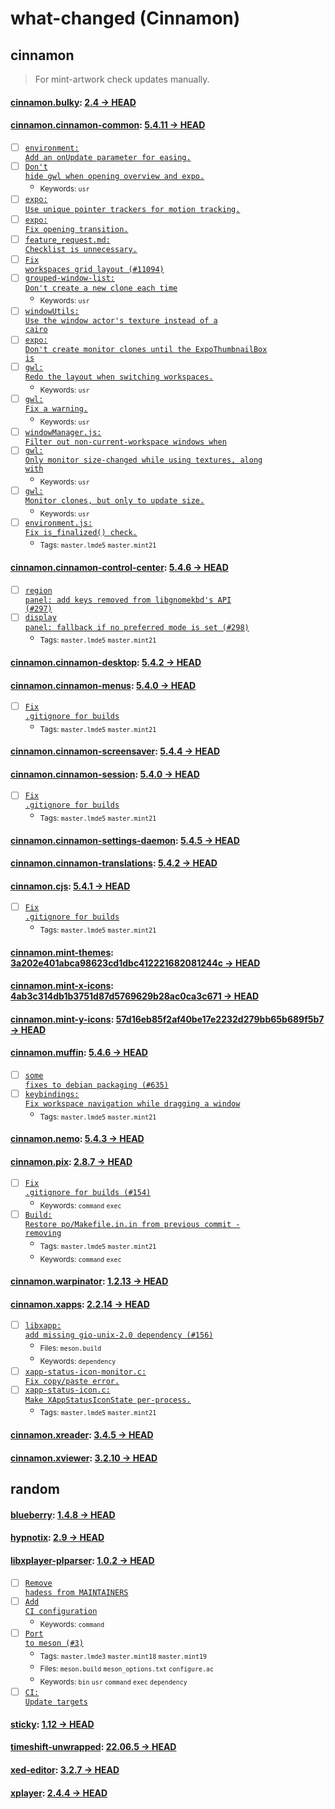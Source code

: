 # what-changed (Cinnamon)
## cinnamon
> For mint-artwork check updates manually.

#### [cinnamon.bulky](https://github.com/linuxmint/bulky): [2.4 → HEAD](https://github.com/linuxmint/bulky/compare/2.4...HEAD)


#### [cinnamon.cinnamon-common](https://github.com/linuxmint/cinnamon): [5.4.11 → HEAD](https://github.com/linuxmint/cinnamon/compare/5.4.11...HEAD)

- [ ] [<code>environment: Add an onUpdate parameter for easing.</code>](https://github.com/linuxmint/cinnamon/commit/f354e6f671de4776973375d35c1d6573e0ee6925)
- [ ] [<code>Don't hide gwl when opening overview and expo.</code>](https://github.com/linuxmint/cinnamon/commit/a34e71d227aca19412701bd02c36c9f1b8bbd480)
  - <sub>Keywords: <code>usr</code></sub>
- [ ] [<code>expo: Use unique pointer trackers for motion tracking.</code>](https://github.com/linuxmint/cinnamon/commit/058deafc84d25e4736dc881e95f4de057c1d0157)
- [ ] [<code>expo: Fix opening transition.</code>](https://github.com/linuxmint/cinnamon/commit/ef74d195d12e969ca57dde48f77bb5328ff4948c)
- [ ] [<code>feature_request.md: Checklist is unnecessary.</code>](https://github.com/linuxmint/cinnamon/commit/40fac546661a7cab552d41052644152aaa92d43c)
- [ ] [<code>Fix workspaces grid layout (#11094)</code>](https://github.com/linuxmint/cinnamon/commit/828665b59bca3faf1152041a5465fed0f86ccc4c)
- [ ] [<code>grouped-window-list: Don't create a new clone each time</code>](https://github.com/linuxmint/cinnamon/commit/de39163f21ef74383c8aea7697e842a2961f6592)
  - <sub>Keywords: <code>usr</code></sub>
- [ ] [<code>windowUtils: Use the window actor's texture instead of a cairo</code>](https://github.com/linuxmint/cinnamon/commit/952f7815af737f658e9b32e9ff4bd267c3048fda)
- [ ] [<code>expo: Don't create monitor clones until the ExpoThumbnailBox is</code>](https://github.com/linuxmint/cinnamon/commit/a99133cbeae3f517e346688f28bd6b4ccd3ca0bb)
- [ ] [<code>gwl: Redo the layout when switching workspaces.</code>](https://github.com/linuxmint/cinnamon/commit/01faeaa0103cbd3286b0ac6cc37198fe55a0ac5f)
  - <sub>Keywords: <code>usr</code></sub>
- [ ] [<code>gwl: Fix a warning.</code>](https://github.com/linuxmint/cinnamon/commit/6d8a3c900a4f13bd5787becc6d4e5bb0074b178e)
  - <sub>Keywords: <code>usr</code></sub>
- [ ] [<code>windowManager.js: Filter out non-current-workspace windows when</code>](https://github.com/linuxmint/cinnamon/commit/f800711e14c307d91b6cf59e53228b59651489dc)
- [ ] [<code>gwl: Only monitor size-changed while using textures, along with</code>](https://github.com/linuxmint/cinnamon/commit/f7516fed151167924872edee31a64a503901ef19)
  - <sub>Keywords: <code>usr</code></sub>
- [ ] [<code>gwl: Monitor clones, but only to update size.</code>](https://github.com/linuxmint/cinnamon/commit/a4d5c3071b4655e9425f3b39c076b06a25212106)
  - <sub>Keywords: <code>usr</code></sub>
- [ ] [<code>environment.js: Fix is_finalized() check.</code>](https://github.com/linuxmint/cinnamon/commit/c7110ea25b03226eb974cb24d5b390e7ce61cdec)
  - <sub>Tags: <code>master.lmde5</code> <code>master.mint21</code></sub>

#### [cinnamon.cinnamon-control-center](https://github.com/linuxmint/cinnamon-control-center): [5.4.6 → HEAD](https://github.com/linuxmint/cinnamon-control-center/compare/5.4.6...HEAD)

- [ ] [<code>region panel: add keys removed from libgnomekbd's API (#297)</code>](https://github.com/linuxmint/cinnamon-control-center/commit/8cb73375e66b93da18f7bde728d4a832c07aada4)
- [ ] [<code>display panel: fallback if no preferred mode is set (#298)</code>](https://github.com/linuxmint/cinnamon-control-center/commit/216a759231709d7d23e074a76a3b8ff446efb6d3)
  - <sub>Tags: <code>master.lmde5</code> <code>master.mint21</code></sub>

#### [cinnamon.cinnamon-desktop](https://github.com/linuxmint/cinnamon-desktop): [5.4.2 → HEAD](https://github.com/linuxmint/cinnamon-desktop/compare/5.4.2...HEAD)


#### [cinnamon.cinnamon-menus](https://github.com/linuxmint/cinnamon-menus): [5.4.0 → HEAD](https://github.com/linuxmint/cinnamon-menus/compare/5.4.0...HEAD)

- [ ] [<code>Fix .gitignore for builds</code>](https://github.com/linuxmint/cinnamon-menus/commit/f9d9a90597896db10592ac67b3a6c8a7b15bc789)
  - <sub>Tags: <code>master.lmde5</code> <code>master.mint21</code></sub>

#### [cinnamon.cinnamon-screensaver](https://github.com/linuxmint/cinnamon-screensaver): [5.4.4 → HEAD](https://github.com/linuxmint/cinnamon-screensaver/compare/5.4.4...HEAD)


#### [cinnamon.cinnamon-session](https://github.com/linuxmint/cinnamon-session): [5.4.0 → HEAD](https://github.com/linuxmint/cinnamon-session/compare/5.4.0...HEAD)

- [ ] [<code>Fix .gitignore for builds</code>](https://github.com/linuxmint/cinnamon-session/commit/29fd37f6d8f94763c13b4f76cd91f047fbccbf81)
  - <sub>Tags: <code>master.lmde5</code> <code>master.mint21</code></sub>

#### [cinnamon.cinnamon-settings-daemon](https://github.com/linuxmint/cinnamon-settings-daemon): [5.4.5 → HEAD](https://github.com/linuxmint/cinnamon-settings-daemon/compare/5.4.5...HEAD)


#### [cinnamon.cinnamon-translations](https://github.com/linuxmint/cinnamon-translations): [5.4.2 → HEAD](https://github.com/linuxmint/cinnamon-translations/compare/5.4.2...HEAD)


#### [cinnamon.cjs](https://github.com/linuxmint/cjs): [5.4.1 → HEAD](https://github.com/linuxmint/cjs/compare/5.4.1...HEAD)

- [ ] [<code>Fix .gitignore for builds</code>](https://github.com/linuxmint/cjs/commit/ec0a18fb4455e833300c55608edf25f48fcc82b9)
  - <sub>Tags: <code>master.lmde5</code> <code>master.mint21</code></sub>

#### [cinnamon.mint-themes](https://github.com/linuxmint/mint-themes): [3a202e401abca98623cd1dbc412221682081244c → HEAD](https://github.com/linuxmint/mint-themes/compare/3a202e401abca98623cd1dbc412221682081244c...HEAD)


#### [cinnamon.mint-x-icons](https://github.com/linuxmint/mint-x-icons): [4ab3c314db1b3751d87d5769629b28ac0ca3c671 → HEAD](https://github.com/linuxmint/mint-x-icons/compare/4ab3c314db1b3751d87d5769629b28ac0ca3c671...HEAD)


#### [cinnamon.mint-y-icons](https://github.com/linuxmint/mint-y-icons): [57d16eb85f2af40be17e2232d279bb65b689f5b7 → HEAD](https://github.com/linuxmint/mint-y-icons/compare/57d16eb85f2af40be17e2232d279bb65b689f5b7...HEAD)


#### [cinnamon.muffin](https://github.com/linuxmint/muffin): [5.4.6 → HEAD](https://github.com/linuxmint/muffin/compare/5.4.6...HEAD)

- [ ] [<code>some fixes to debian packaging (#635)</code>](https://github.com/linuxmint/muffin/commit/6821ae37cb13e077fe08692be4767df694aa362b)
- [ ] [<code>keybindings: Fix workspace navigation while dragging a window</code>](https://github.com/linuxmint/muffin/commit/df41516f39b3c2410026c9bffa1d9d49cb589692)
  - <sub>Tags: <code>master.lmde5</code> <code>master.mint21</code></sub>

#### [cinnamon.nemo](https://github.com/linuxmint/nemo): [5.4.3 → HEAD](https://github.com/linuxmint/nemo/compare/5.4.3...HEAD)


#### [cinnamon.pix](https://github.com/linuxmint/pix): [2.8.7 → HEAD](https://github.com/linuxmint/pix/compare/2.8.7...HEAD)

- [ ] [<code>Fix .gitignore for builds (#154)</code>](https://github.com/linuxmint/pix/commit/a3ad8d8ea92bb577b5373798bc6f5f5d567e002e)
  - <sub>Keywords: <code>command</code> <code>exec</code></sub>
- [ ] [<code>Build: Restore po/Makefile.in.in from previous commit - removing</code>](https://github.com/linuxmint/pix/commit/73f592ec6178b4d6e97886de4b3c34a0d46e9c58)
  - <sub>Tags: <code>master.lmde5</code> <code>master.mint21</code></sub>
  - <sub>Keywords: <code>command</code> <code>exec</code></sub>

#### [cinnamon.warpinator](https://github.com/linuxmint/warpinator): [1.2.13 → HEAD](https://github.com/linuxmint/warpinator/compare/1.2.13...HEAD)


#### [cinnamon.xapps](https://github.com/linuxmint/xapp): [2.2.14 → HEAD](https://github.com/linuxmint/xapp/compare/2.2.14...HEAD)

- [ ] [<code>libxapp: add missing gio-unix-2.0 dependency (#156)</code>](https://github.com/linuxmint/xapp/commit/052081f75d1c1212aeb6a913772723c81607bcb3)
  - <sub>Files: <code>meson.build</code></sub>
  - <sub>Keywords: <code>dependency</code></sub>
- [ ] [<code>xapp-status-icon-monitor.c: Fix copy/paste error.</code>](https://github.com/linuxmint/xapp/commit/69ca4f166c49de909b4726974ea1cc22674d3484)
- [ ] [<code>xapp-status-icon.c: Make XAppStatusIconState per-process.</code>](https://github.com/linuxmint/xapp/commit/33a0f45ead5c4f1d9ee27e8414fe0617d8b25536)
  - <sub>Tags: <code>master.lmde5</code> <code>master.mint21</code></sub>

#### [cinnamon.xreader](https://github.com/linuxmint/xreader): [3.4.5 → HEAD](https://github.com/linuxmint/xreader/compare/3.4.5...HEAD)


#### [cinnamon.xviewer](https://github.com/linuxmint/xviewer): [3.2.10 → HEAD](https://github.com/linuxmint/xviewer/compare/3.2.10...HEAD)

## random

#### [blueberry](https://github.com/linuxmint/blueberry): [1.4.8 → HEAD](https://github.com/linuxmint/blueberry/compare/1.4.8...HEAD)


#### [hypnotix](https://github.com/linuxmint/hypnotix): [2.9 → HEAD](https://github.com/linuxmint/hypnotix/compare/2.9...HEAD)


#### [libxplayer-plparser](https://github.com/linuxmint/xplayer-plparser): [1.0.2 → HEAD](https://github.com/linuxmint/xplayer-plparser/compare/1.0.2...HEAD)

- [ ] [<code>Remove hadess from MAINTAINERS</code>](https://github.com/linuxmint/xplayer-plparser/commit/a5380e43340952309f6771bc26de89847798dc8f)
- [ ] [<code>Add CI configuration</code>](https://github.com/linuxmint/xplayer-plparser/commit/507b84bd9c0dd7c80a0f7333ce2a859ec138956d)
  - <sub>Keywords: <code>command</code></sub>
- [ ] [<code>Port to meson (#3)</code>](https://github.com/linuxmint/xplayer-plparser/commit/600ec3dd3705e1968f219ff8ea96aada51ab2f04)
  - <sub>Tags: <code>master.lmde3</code> <code>master.mint18</code> <code>master.mint19</code></sub>
  - <sub>Files: <code>meson.build</code> <code>meson_options.txt</code> <code>configure.ac</code></sub>
  - <sub>Keywords: <code>bin</code> <code>usr</code> <code>command</code> <code>exec</code> <code>dependency</code></sub>
- [ ] [<code>CI: Update targets</code>](https://github.com/linuxmint/xplayer-plparser/commit/58682a70318ee304271b116d6660beb41ed90cc9)

#### [sticky](https://github.com/linuxmint/sticky): [1.12 → HEAD](https://github.com/linuxmint/sticky/compare/1.12...HEAD)


#### [timeshift-unwrapped](https://github.com/linuxmint/timeshift): [22.06.5 → HEAD](https://github.com/linuxmint/timeshift/compare/22.06.5...HEAD)


#### [xed-editor](https://github.com/linuxmint/xed): [3.2.7 → HEAD](https://github.com/linuxmint/xed/compare/3.2.7...HEAD)


#### [xplayer](https://github.com/linuxmint/xplayer): [2.4.4 → HEAD](https://github.com/linuxmint/xplayer/compare/2.4.4...HEAD)

